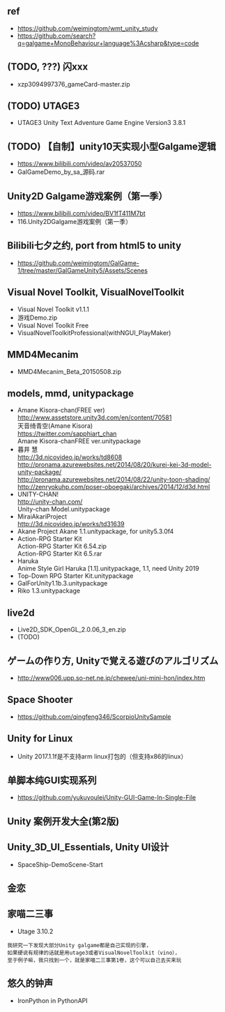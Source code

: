 ## ref  
* https://github.com/weimingtom/wmt_unity_study
* https://github.com/search?q=galgame+MonoBehaviour+language%3Acsharp&type=code  

## (TODO, ???) 闪xxx
* xzp3094997376_gameCard-master.zip

## (TODO) UTAGE3 
* UTAGE3 Unity Text Adventure Game Engine Version3 3.8.1

## (TODO) 【自制】unity10天实现小型Galgame逻辑  
* https://www.bilibili.com/video/av20537050  
* GalGameDemo_by_sa_源码.rar

## Unity2D Galgame游戏案例（第一季）  
* https://www.bilibili.com/video/BV1fT411M7bt
* 116.Unity2DGalgame游戏案例（第一季）  

## Bilibili七夕之约, port from html5 to unity    
* https://github.com/weimingtom/GalGame-1/tree/master/GalGameUnity5/Assets/Scenes  

## Visual Novel Toolkit, VisualNovelToolkit    
* Visual Novel Toolkit v1.1.1  
* 游戏Demo.zip
* Visual Novel Toolkit Free
* VisualNovelToolkitProfessional(withNGUI_PlayMaker)  

## MMD4Mecanim  
* MMD4Mecanim_Beta_20150508.zip

## models, mmd, unitypackage      
* Amane Kisora-chan(FREE ver)  
http://www.assetstore.unity3d.com/en/content/70581  
天音绮青空(Amane Kisora)  
https://twitter.com/sapphiart_chan  
Amane Kisora-chanFREE ver.unitypackage  
* 暮井 慧  
http://3d.nicovideo.jp/works/td8608  
http://pronama.azurewebsites.net/2014/08/20/kurei-kei-3d-model-unity-package/  
http://pronama.azurewebsites.net/2014/08/22/unity-toon-shading/  
http://zenryokuhp.com/poser-oboegaki/archives/2014/12/d3d.html   
* UNITY-CHAN!  
http://unity-chan.com/  
Unity-chan Model.unitypackage  
* MiraiAkariProject    
http://3d.nicovideo.jp/works/td31639  
* Akane Project
Akane 1.1.unitypackage, for unity5.3.0f4    
* Action-RPG Starter Kit  
Action-RPG Starter Kit 6.54.zip  
Action-RPG Starter Kit 6.5.rar    
* Haruka  
Anime Style Girl Haruka [1.1].unitypackage, 1.1, need Unity 2019  
* Top-Down RPG Starter Kit.unitypackage  
* GalForUnity1.1b.3.unitypackage  
* Riko 1.3.unitypackage  

## live2d  
* Live2D_SDK_OpenGL_2.0.06_3_en.zip
* (TODO)  

## ゲームの作り方, Unityで覚える遊びのアルゴリズム  
* http://www006.upp.so-net.ne.jp/chewee/uni-mini-hon/index.htm  

## Space Shooter  
* https://github.com/qingfeng346/ScorpioUnitySample  

## Unity for Linux  
* Unity 2017.1.1f是不支持arm linux打包的（但支持x86的linux）  

## 单脚本纯GUI实现系列  
* https://github.com/yukuyoulei/Unity-GUI-Game-In-Single-File  

## Unity 案例开发大全(第2版)  

## Unity_3D_UI_Essentials, Unity UI设计  
* SpaceShip-DemoScene-Start  

## 金恋    

## 家喵二三事   
* Utage 3.10.2  
```
我研究一下发现大部分Unity galgame都是自己实现的引擎，
如果硬说有规律的话就是用utage3或者VisualNovelToolkit（vino），
至于例子嘛，我只找到一个，就是家喵二三事第1卷，这个可以自己去买来玩
```

## 悠久的钟声
* IronPython in PythonAPI  
